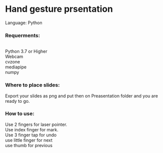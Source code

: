 <h1>Hand gesture prsentation</h1>

Language: Python



<h3>Requerments:</h3>
<br>
Python 3.7 or Higher
<br>
Webcam
<br>
cvzone
<br>
mediapipe
<br>
numpy


<h3>Where to place slides:</h3>

Export your slides as png and put then on Preasentation folder and you are ready to go.


<h3>How to use:</h3>

Use 2 fingers for laser pointer.
<br>
Use index finger for mark.
<br>
Use 3 finger tap for undo
<br>
use little finger for next 
<br>
use thumb for previous



